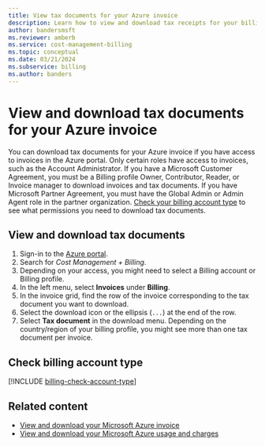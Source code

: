 ```yaml
---
title: View tax documents for your Azure invoice
description: Learn how to view and download tax receipts for your billing profile.
author: bandersmsft
ms.reviewer: amberb
ms.service: cost-management-billing
ms.topic: conceptual
ms.date: 03/21/2024
ms.subservice: billing
ms.author: banders
---
```


# View and download tax documents for your Azure invoice

You can download tax documents for your Azure invoice if you have access to invoices in the Azure portal. Only certain roles have access to invoices, such as the Account Administrator. If you have a Microsoft Customer Agreement, you must be a Billing profile Owner, Contributor, Reader, or Invoice manager to download invoices and tax documents. If you have Microsoft Partner Agreement, you must have the Global Admin or Admin Agent role in the partner organization. [Check your billing account type](#check-billing-account-type) to see what permissions you need to download tax documents.

## View and download tax documents

1. Sign-in to the [Azure portal](https://portal.azure.com).
1. Search for *Cost Management + Billing*.
1. Depending on your access, you might need to select a Billing account or Billing profile.
1. In the left menu, select **Invoices** under **Billing**.
1. In the invoice grid, find the row of the invoice corresponding to the tax document you want to download.
1. Select the download icon or the ellipsis (`...`) at the end of the row.
7. Select **Tax document** in the download menu. Depending on the country/region of your billing profile, you might see more than one tax document per invoice.

## Check billing account type
[!INCLUDE [billing-check-account-type](../../../includes/billing-check-account-type.md)]

## Related content

- [View and download your Microsoft Azure invoice](download-azure-invoice.md)
- [View and download your Microsoft Azure usage and charges](download-azure-daily-usage.md)
